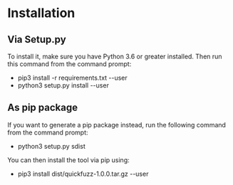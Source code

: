 # Installation

## Via Setup.py

To install it, make sure you have Python 3.6 or greater installed. 
Then run this command from the command prompt:

* pip3 install -r requirements.txt --user
* python3 setup.py install --user


## As pip package

If you want to generate a pip package instead, run the following command from
the command prompt:

* python3 setup.py sdist

You can then install the tool via pip using:

* pip3 install dist/quickfuzz-1.0.0.tar.gz --user

